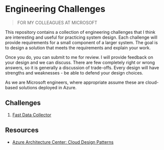 # Engineering Challenges

> FOR MY COLLEAGUES AT MICROSOFT

This repository contains a collection of engineering challenges that I think are interesting and useful for practicing system design. Each challenge will provide requirements for a small component of a larger system. The goal is to design a solution that meets the requirements and explain your work.

Once you do, you can submit to me for review. I will provide feedback on your design and we can discuss. There are few completely right or wrong answers, so it is generally a discussion of trade-offs. Every design will have strengths and weaknesses - be able to defend your design choices.

As we are Microsoft engineers, where appropriate assume these are cloud-based solutions deployed in Azure.

## Challenges

001. [Fast Data Collector](./001-fast-data-collector.md)

## Resources

- [Azure Architecture Center: Cloud Design Patterns](https://learn.microsoft.com/en-us/azure/architecture/patterns/)